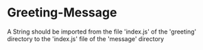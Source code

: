 # Greeting-Message
A String should be imported from the file 'index.js' of the 'greeting' directory to the 'index.js' file of the 'message' directory
